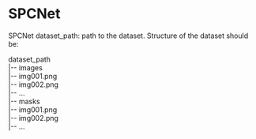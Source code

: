 # SPCNet
SPCNet
dataset_path: path to the dataset. Structure of the dataset should be:

dataset_path  
  |-- images  
    |-- img001.png  
    |-- img002.png  
  |-- ...    
    |-- masks    
       |-- img001.png  
       |-- img002.png   
  |-- ...
